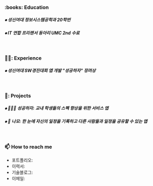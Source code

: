 <!-- 교육사항 시작 -->
<div>
  <h3><b> :books: Education </b></h3>
  <h5> ⦁ 성신여대 정보시스템공학과 20학번 </h5>
  <h5> ⦁ IT 연합 프리랜서 동아리 UMC 2nd 수료 </h5>
</div>
  </br>
<!-- 교육사항 끝 -->
<!-- 교육사항 시작 -->
<div>
  <h3><b> 🙋‍♀️: Experience </b></h3>
  <h5> ⦁ 성신여대 SW경진대회 앱 개발 "성공하자" 장려상 </h5>
</div>
  </br>

<!-- 교육사항 끝 -->
<!-- 교육사항 시작 -->
<div>
  <h3><b> 🌱: Projects </b></h3>
  <h5> ⦁ 🧑‍🤝‍🧑 성공하자: 교내 학생들의 스펙 향상을 위한 서비스 앱 </h5>
  <h5> ⦁ 📆 나모: 한 눈에 자신의 일정을 기록하고 다른 사람들과 일정을 공유할 수 있는 앱 </h5>
</div>
  </br>

<!-- 교육사항 끝 -->

<!-- 연락처 시작 -->
### 📫 How to reach me
- 포트폴리오:
- 이력서: 
- 기술블로그: 
- 이메일: 
<!-- 연락처 끝 -->



